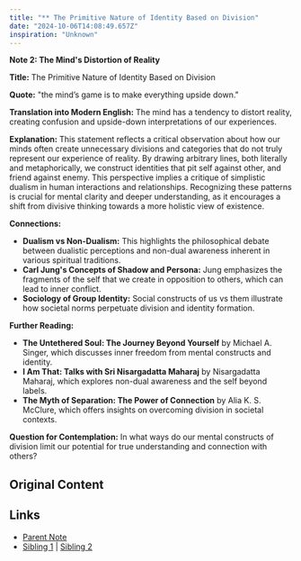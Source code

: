 ```yaml
---
title: "** The Primitive Nature of Identity Based on Division"
date: "2024-10-06T14:08:49.657Z"
inspiration: "Unknown"
---
```



**Note 2: The Mind's Distortion of Reality**

**Title:** The Primitive Nature of Identity Based on Division

**Quote:** "the mind’s game is to make everything upside down."

**Translation into Modern English:** The mind has a tendency to distort reality, creating confusion and upside-down interpretations of our experiences.

**Explanation:** This statement reflects a critical observation about how our minds often create unnecessary divisions and categories that do not truly represent our experience of reality. By drawing arbitrary lines, both literally and metaphorically, we construct identities that pit self against other, and friend against enemy. This perspective implies a critique of simplistic dualism in human interactions and relationships. Recognizing these patterns is crucial for mental clarity and deeper understanding, as it encourages a shift from divisive thinking towards a more holistic view of existence.

**Connections:**
- **Dualism vs Non-Dualism:** This highlights the philosophical debate between dualistic perceptions and non-dual awareness inherent in various spiritual traditions.
- **Carl Jung's Concepts of Shadow and Persona:** Jung emphasizes the fragments of the self that we create in opposition to others, which can lead to inner conflict.
- **Sociology of Group Identity:** Social constructs of us vs them illustrate how societal norms perpetuate division and identity formation.

**Further Reading:**
- **The Untethered Soul: The Journey Beyond Yourself** by Michael A. Singer, which discusses inner freedom from mental constructs and identity.
- **I Am That: Talks with Sri Nisargadatta Maharaj** by Nisargadatta Maharaj, which explores non-dual awareness and the self beyond labels.
- **The Myth of Separation: The Power of Connection** by Alia K. S. McClure, which offers insights on overcoming division in societal contexts.

**Question for Contemplation:** In what ways do our mental constructs of division limit our potential for true understanding and connection with others?

## Original Content



## Links

- [Parent Note](/parent-note.md)
- [Sibling 1](/zettel1.md) | [Sibling 2](/zettel2.md)

